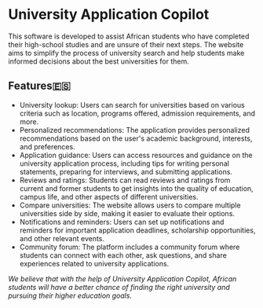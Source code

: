 # University Application Copilot

This software is developed to assist African students who have completed their high-school studies and are unsure of their next steps. The website aims to simplify the process of university search and help students make informed decisions about the best universities for them.


## Features:es:

- University lookup: Users can search for universities based on various criteria such as location, programs offered, admission requirements, and more.
- Personalized recommendations: The application provides personalized recommendations based on the user's academic background, interests, and preferences.
- Application guidance: Users can access resources and guidance on the university application process, including tips for writing personal statements, preparing for interviews, and submitting applications.
- Reviews and ratings: Students can read reviews and ratings from current and former students to get insights into the quality of education, campus life, and other aspects of different universities.
- Compare universities: The website allows users to compare multiple universities side by side, making it easier to evaluate their options.
- Notifications and reminders: Users can set up notifications and reminders for important application deadlines, scholarship opportunities, and other relevant events.
- Community forum: The platform includes a community forum where students can connect with each other, ask questions, and share experiences related to university applications.

<em>We believe that with the help of University Application Copilot, African students will have a better chance of finding the right university and pursuing their higher education goals.</em>